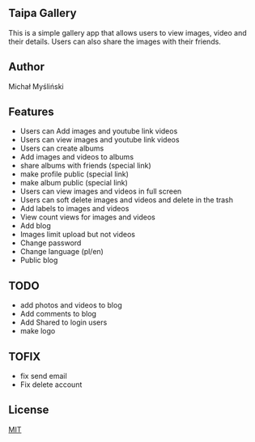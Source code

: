 ## Taipa Gallery

This is a simple gallery app that allows users to view images, video and their details. Users can also share the images with their friends.

## Author
Michał Myśliński

## Features
- Users can Add images and youtube link videos
- Users can view images and youtube link videos
- Users can create albums
- Add images and videos to albums
- share albums with friends (special link)
- make profile public (special link)
- make album public (special link)
- Users can view images and videos in full screen
- Users can soft delete images and videos and delete in the trash
- Add labels to images and videos
- View count views for images and videos
- Add blog
- Images limit upload but not videos
- Change password
- Change language (pl/en)
- Public blog


## TODO
- add photos and videos to blog
- Add comments to blog
- Add Shared to login users
- make logo

## TOFIX
- fix send email
- Fix delete account

## License
[MIT](https://choosealicense.com/licenses/mit/)
